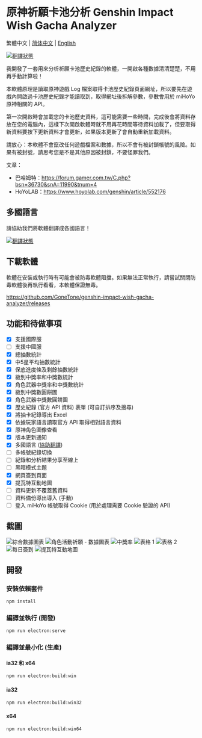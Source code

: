 # 原神祈願卡池分析 Genshin Impact Wish Gacha Analyzer

繁體中文 | [简体中文](README_ZH-CN.md) | [English](README_EN.md)

[![翻譯狀態](https://weblate.reh.tw/widgets/genshin-impact-wish-gacha-analyzer/-/svg-badge.svg)](https://weblate.reh.tw/engage/genshin-impact-wish-gacha-analyzer/)

我開發了一套用來分析祈願卡池歷史紀錄的軟體，一開啟各種數據清清楚楚，不用再手動計算啦！

本軟體原理是讀取原神遊戲 Log 檔案取得卡池歷史紀錄頁面網址，所以要先在遊戲內開啟過卡池歷史紀錄才能讀取到，取得網址後拆解參數，參數會用於 miHoYo 原神相關的 API。

第一次開啟時會加載您的卡池歷史資料，這可能需要一些時間，完成後會將資料存放在您的電腦內，這樣下次開啟軟體時就不用再花時間等待資料加載了，但要取得新資料要按下更新資料才會更新，如果版本更新了會自動重新加載資料。

請放心：本軟體不會竄改任何遊戲檔案和數據，所以不會有被封鎖帳號的風險。如果有被封號，請思考您是不是其他原因被封鎖，不要怪罪我們。

文章：
- 巴哈姆特：<https://forum.gamer.com.tw/C.php?bsn=36730&snA=11990&tnum=4>
- HoYoLAB：<https://www.hoyolab.com/genshin/article/552176>

## 多國語言

請協助我們將軟體翻譯成各國語言！

[![翻譯狀態](https://weblate.reh.tw/widgets/genshin-impact-wish-gacha-analyzer/-/open-graph.png)](https://weblate.reh.tw/engage/genshin-impact-wish-gacha-analyzer/)

## 下載軟體

軟體在安裝或執行時有可能會被防毒軟體阻擋。如果無法正常執行，請嘗試關閉防毒軟體後再執行看看，本軟體保證無毒。

<https://github.com/GoneTone/genshin-impact-wish-gacha-analyzer/releases>

## 功能和待做事項

- [x] 支援國際服
- [ ] 支援中國服
- [x] 總抽數統計
- [x] 中5星平均抽數統計
- [x] 保底進度條及剩餘抽數統計
- [x] 級別中獎率和中獎數統計
- [x] 角色武器中獎率和中獎數統計
- [x] 級別中獎數圓餅圖
- [x] 角色武器中獎數圓餅圖
- [x] 歷史紀錄 (官方 API 資料) 表單 (可自訂排序及搜尋)
- [x] 將抽卡紀錄導出 Excel
- [x] 依據玩家語言讀取官方 API 取得相對語言資料
- [x] 原神角色圖像查看
- [x] 版本更新通知
- [x] 多國語言 ([協助翻譯](https://weblate.reh.tw/engage/genshin-impact-wish-gacha-analyzer/))
- [ ] 多帳號紀錄切換
- [ ] 紀錄和分析結果分享至線上
- [ ] 黑暗模式主題
- [X] 網頁簽到頁面
- [X] 提瓦特互動地圖
- [ ] 資料更新不覆蓋舊資料
- [ ] 資料備份導出導入 (手動)
- [ ] 登入 miHoYo 帳號取得 Cookie (用於處理需要 Cookie 驗證的 API)

## 截圖

![綜合數據圖表](docs/images/zh-TW/1.png)
![角色活動祈願 - 數據圖表](docs/images/zh-TW/2.png)
![中獎率](docs/images/zh-TW/3.png)
![表格 1](docs/images/zh-TW/4.png)
![表格 2](docs/images/zh-TW/5.png)
![每日簽到](docs/images/zh-TW/6.png)
![提瓦特互動地圖](docs/images/zh-TW/7.png)

## 開發

### 安裝依賴套件

```bash
npm install
```

### 編譯並執行 (開發)

```bash
npm run electron:serve
```

### 編譯並最小化 (生產)

#### ia32 和 x64

```bash
npm run electron:build:win
```

#### ia32

```bash
npm run electron:build:win32
```

#### x64

```bash
npm run electron:build:win64
```
